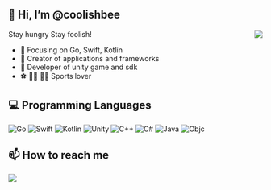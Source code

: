 <!--- ![profile count](https://komarev.com/ghpvc/?username=coolishbee) --->

## 👋 Hi, I’m @coolishbee

<img align="right" src="https://github-readme-stats.vercel.app/api?username=coolishbee&show_icons=true&icon_color=CE1D2D&text_color=718096&bg_color=00000000&hide_title=true&hide_border=true" />

Stay hungry Stay foolish!

- :orange_book: Focusing on Go, Swift, Kotlin
- :hammer: Creator of applications and frameworks
- :hammer: Developer of unity game and sdk
- :soccer: :swimming_man: :climbing_man: Sports lover

## 💻  Programming Languages

![Go](https://img.shields.io/badge/go-%2300ADD8.svg?&style=for-the-badge&logo=go&logoColor=white)
![Swift](https://img.shields.io/badge/swift-%23FA7343.svg?&style=for-the-badge&logo=swift&logoColor=white)
![Kotlin](https://img.shields.io/badge/kotlin-%230095D5.svg?&style=for-the-badge&logo=kotlin&logoColor=white)
![Unity](https://img.shields.io/badge/unity-%23000000.svg?style=for-the-badge&logo=unity&logoColor=white)
![C++](https://img.shields.io/badge/c++-%2300599C.svg?style=for-the-badge&logo=c%2B%2B&logoColor=white)
![C#](https://img.shields.io/badge/c%23-%23239120.svg?style=for-the-badge&logo=c-sharp&logoColor=white)
![Java](https://img.shields.io/badge/java-%23ED8B00.svg?style=for-the-badge&logo=java&logoColor=white)
![Objc](https://img.shields.io/badge/objc-%23000000.svg?&style=for-the-badge&logo=apple&logoColor=white)

## 📫 How to reach me

<!---
<a href="https://github.com/anuraghazra/github-readme-stats">
  <img align="center" src="https://github-readme-stats.vercel.app/api?username=coolishbee&show_icons=true&theme=synthwave" />
</a>
--->
<a href="https://github.com/jameschun7">
  <img align="center" src="https://github-readme-stats.vercel.app/api/top-langs/?username=coolishbee&layout=compact&theme=dark" />
</a>

<!---
jameschun7/jameschun7 is a ✨ special ✨ repository because its `README.md` (this file) appears on your GitHub profile.
You can click the Preview link to take a look at your changes.
--->
